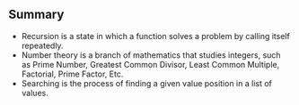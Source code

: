 ## Summary

- Recursion is a state in which a function solves a problem by calling itself repeatedly.
- Number theory is a branch of mathematics that studies integers, such as Prime Number, Greatest Common Divisor, Least Common Multiple, Factorial, Prime Factor, Etc.
- Searching is the process of finding a given value position in a list of values.